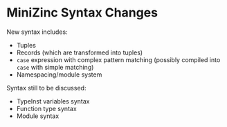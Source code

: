 # MiniZinc Syntax Changes

New syntax includes:
- Tuples
- Records (which are transformed into tuples)
- `case` expression with complex pattern matching (possibly compiled into `case` with simple matching)
- Namespacing/module system

Syntax still to be discussed:
- TypeInst variables syntax
- Function type syntax
- Module syntax

